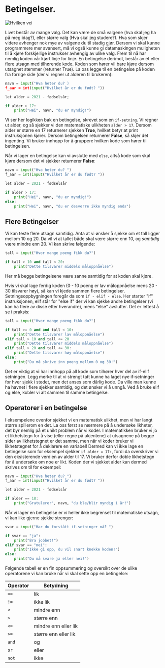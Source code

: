 # Betingelser.

![Hvilken vei](bilder/hvilken_vei.jpeg.png ':size=500')

Livet består av mange valg. Det kan være de små valgene (hva skal jeg ha på meg idag?), eller større valg (Hva skal jeg studere?). Hva som skjer videre avhenger nok mye av valgene du til stadig gjør. Dersom vi skal kunne programmere mer avansert, må vi også kunne gi datamaskingen muligheten til å kjøre forskjellige instrukser avhengig av ulike valg. Frem til nå har nemlig koden vår kjørt linje for linje. En betingelse derimot, består av et eller flere utsagn med tilhørende kode. Koden som hører vil bare kjøre dersom utsagnet stemmer (returner True). La oss legge til en betingelse på koden fra forrige side (der vi regner ut alderen til brukeren):


```PYTHON
navn = input("Hva heter du? )
f_aar = int(input("Hvilket år er du født? "))

let alder = 2021 - fødselsår;

if alder > 17:
    print("Hei", navn, "du er myndig!")
```

Vi ser her logikken bak en betingelse, skrevet som en `if-setning`. Vi regner ut alder, og så sjekker vi den matematiske ulikheten `alder > 17`. Dersom alder er større en 17 returnerer sjekken **True**, hvilket betyr at print instruksjonen kjører. Dersom betingelsen returnerer **False**, så skjer det ingenting. Vi bruker innhopp for å gruppere hvilken kode som hører til betingelsen. 

Når vi lager en betingelse kan vi avslutte med `else`, altså kode som skal kjøre dersom det vi sjekker returnerer **False**:

```PYTHON
navn = input("Hva heter du? ")
f_aar = int(input("Hvilket år er du født? "))

let alder = 2021 - fødselsår

if alder > 17:
    print("Hei", navn, "du er myndig!")
else:
    print("Hei", navn, "du er desverre ikke myndig enda")
```

## Flere Betingelser

Vi kan teste flere utsagn samtidig. Anta at vi ønsker å sjekke om et tall ligger mellom 10 og 20. Da vil vi at tallet både skal være større enn 10, og *samtidig* være mindre enn 20. Vi kan skrive følgende:

```PYTHON
tall = input("Hvor mange poeng fikk du?")

if tall > 10 and tall < 20:
    print("Dette tilsvarer middels måloppnåelse")

``` 

Her må begge betingelsene være sanne samtidig for at koden skal kjøre. 

Hvis vi skal lage ferdig koden (0 - 10 poeng er lav måloppnåelse mens 20 - 30 tilsvarer høy), så kan vi kjede sammen flere betingelser. Setningsoppbygningen foregår da som `if - elif - else`. Her starter "if" instruksjonen, elif står for "else if" der vi kan sjekke andre betingelser (vi kan ha flere av disse etter hverandre), mens "else" avslutter. Det er lettest å se i praksis:

```PYTHON
tall = input("Hvor mange poeng fikk du?")

if tall >= 0 and and tall < 10:
    print("Dette tilsvarer lav måloppnåelse")
elif tall > 10 and tall <= 20
    print("Dette tilsvarer middels måloppnåelse")
elif tall > 20 and tall <= 30:
    print("Dette tilsvarer høy måloppnåelse")
else:
    print("Du må skrive inn poeng mellom 0 og 30!")

``` 

Det er viktig at vi har innhopp på all kode som tilhører hver del av if-elif setningen. Legg merke til at vi strengt tatt kunne ha laget nye if-setninger for hver sjekk i stedet, men det anses som dårlig kode. Da ville man kunne ha havnet i flere sjekker samtidig, og det ønsker vi å unngå. Ved å bruke elif og else, kobler vi alt sammen til samme betingelse.

## Operatorer i en betingelse

I eksempelene ovenfor sjekket vi en matematisk ulikhet, men vi har langt større spillerom en det. La oss først se nærmere på å undersøke likheter, det byr nemlig på et unikt problem når vi koder. I matematikken bruker vi jo et likhetstegn for å vise (eller regne på ukjentene) at utsagnene på begge sider av likhetstegnet er det samme, men når vi koder bruker vi likhetstegnet for å deklarere en variabel! Dermed kan vi ikke lage en betingelse som for eksempel sjekker `if alder = 17:`, fordi da overskriver vi den eksisterende verdien av alder til 17. Vi bruker derfor doble likhetstegn for å undersøke om noe er likt. Koden der vi sjekket alder kan dermed skrives om til for eksempel:

```PYTHON
navn = input("Hva heter du? ")
f_aar = int(input("Hvilket år er du født? "))

let alder = 2021 - fødselsår

if alder == 18:
    print("Gratulerer", navn, "du ble/blir myndig i år!")

```

Når vi lager en betingelse er vi heller ikke begrenset til matematiske utsagn, vi kan like gjerne sjekke strenger:

```PYTHON
svar = input("Har du forstått if-setninger nå? ")

if svar == "ja":
    print("Bra jobbet!")
elif svar == "nei":
    print("Ikke gi opp, du vil snart knekke koden!")
else:
    print("Du må svare ja eller nei!")
```

Følgende tabell er en fin oppsummering og oversikt over de ulike operatorene vi kan bruke når vi skal sette opp en betingelse:

| Operator | Betydning            |
| -------- | -------------------- |
| `==`     | lik                  |
| `!=`     | ikke lik             |
| `<`      | mindre enn           |
| `>`      | større enn           |
| `<=`     | mindre enn eller lik |
| `>=`     | større enn eller lik |
| `and`    | og                   |
| `or`     | eller                |
| `not`    | ikke                 |



